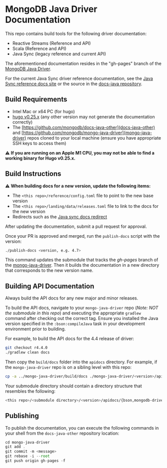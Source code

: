 # MongoDB Java Driver Documentation

This repo contains build tools for the following driver documentation:

- Reactive Streams (Reference and API)
- Scala (Reference and API)
- Java Sync (legacy reference and current API)

The aforementioned documentation resides in the "gh-pages" branch of
the [MongoDB Java Driver](https://github.com/mongodb/mongo-java-driver).

For the current Java Sync driver reference documentation, see the
[Java Sync reference docs site](https://www.mongodb.com/docs/drivers/java/sync)
or the source in the [docs-java repository](https://github.com/mongodb/docs-java).

## Build Requirements

- Intel Mac or x64 PC (for hugo)
- [hugo v0.25.x](https://github.com/gohugoio/hugo/releases/tag/v0.25.1) (any other version may not generate the documentation correctly)
- The [https://github.com/mongodb/docs-java-other](docs-java-other) and [https://github.com/mongodb/mongo-java-driver](mongo-java-driver) repos cloned to your local machine (ensure you have appropriate SSH keys to access them) 

:warning: **If you are running on an Apple M1 CPU, you may not be able to find a working binary for Hugo v0.25.x.**

## Build Instructions

:warning: **When building docs for a new version, update the following items:**
- The `<this repo>/reference/config.toml` file to point to the new base version
- The `<this repo>/landing/data/releases.toml` file to link to the docs for the new version
- Redirects such as the [Java sync docs redirect](https://github.com/mongodb/docs-java-other/pull/3/files#diff-0f1a8692163867f83ff7451f3018bae71d3d16dbee396abf03263784e5dda940)

After updating the documentation, submit a pull request for approval.

Once your PR is approved and merged, run the `publish-docs` script with the version:

```sh
./publish-docs <version, e.g. 4.7>
```

This command updates the submodule that tracks the *gh-pages* branch
of the [mongo-java-driver](https://github.com/mongodb/mongo-java-driver).
Then it builds the documentation in a new directory that corresponds to the
new version name.

## Building API Documentation

Always build the API docs for any new major and minor releases.

To build the API docs, navigate to your `mongo-java-driver` repo 
(*Note: NOT the submodule in this repo*) and executing the appropriate `gradlew` command
after checking out the correct tag. Ensure you installed the Java version specified in the `:bson:compileJava` task in your development environment prior to building.

For example, to build the API docs for the 4.4 release of driver:

```sh
git checkout r4.4.0
./gradlew clean docs
```

Then copy the `build/docs` folder into the `apidocs` directory. For example,
if the `mongo-java-driver` repo is on a sibling level with this repo:

```sh
cp -a ../mongo-java-driver/build/docs ./mongo-java-driver/<version>/apidocs
```

Your submodule directory should contain a directory structure that resembles the following:

```sh
<this repo>/<submodule directory>/<version>/apidocs/{bson,mongodb-driver-core,mongodb-driver-sync,mongodb-driver-legacy, mongodb-driver-reactivestreams/}
```


## Publishing

To publish the documentation, you can execute the following commands in your shell from the `docs-java-other` repository location:

```js
cd mongo-java-driver
git add .
git commit -m <message>
git rebase -i --root
git push origin gh-pages -f
```
